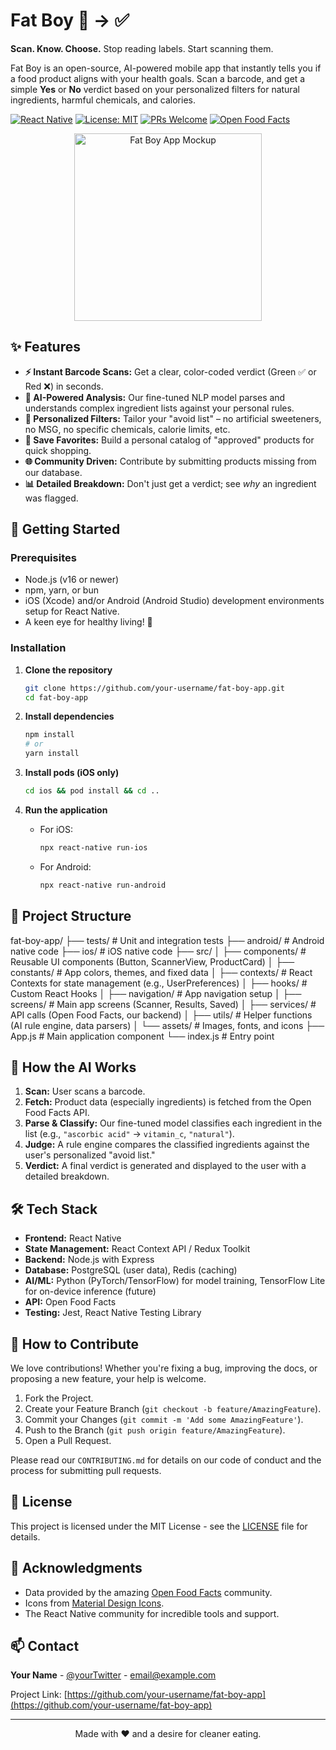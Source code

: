 # Fat Boy 🥦 → ✅

**Scan. Know. Choose.** Stop reading labels. Start scanning them.

Fat Boy is an open-source, AI-powered mobile app that instantly tells you if a food product aligns with your health goals. Scan a barcode, and get a simple **Yes** or **No** verdict based on your personalized filters for natural ingredients, harmful chemicals, and calories.

[![React Native](https://img.shields.io/badge/React%20Native-0.72-blue?style=flat&logo=react)](https://reactnative.dev/)
[![License: MIT](https://img.shields.io/badge/License-MIT-green.svg?style=flat)](https://opensource.org/licenses/MIT)
[![PRs Welcome](https://img.shields.io/badge/PRs-welcome-brightgreen.svg?style=flat)](http://makeapullrequest.com)
[![Open Food Facts](https://img.shields.io/badge/Data-Open%20Food%20Facts-yellow)](https://world.openfoodfacts.org/)

<p align="center">
  <img src="https://via.placeholder.com/300x600/4CAF50/ffffff?text=Fat+Boy+App" alt="Fat Boy App Mockup" width="300"/>
</p>

## ✨ Features

*   **⚡ Instant Barcode Scans:** Get a clear, color-coded verdict (Green ✅ or Red ❌) in seconds.
*   **🧠 AI-Powered Analysis:** Our fine-tuned NLP model parses and understands complex ingredient lists against your personal rules.
*   **🔧 Personalized Filters:** Tailor your "avoid list" – no artificial sweeteners, no MSG, no specific chemicals, calorie limits, etc.
*   **💾 Save Favorites:** Build a personal catalog of "approved" products for quick shopping.
*   **🌐 Community Driven:** Contribute by submitting products missing from our database.
*   **📊 Detailed Breakdown:** Don't just get a verdict; see *why* an ingredient was flagged.

## 🚀 Getting Started

### Prerequisites

*   Node.js (v16 or newer)
*   npm, yarn, or bun
*   iOS (Xcode) and/or Android (Android Studio) development environments setup for React Native.
*   A keen eye for healthy living! 🥗

### Installation

1.  **Clone the repository**
    ```bash
    git clone https://github.com/your-username/fat-boy-app.git
    cd fat-boy-app
    ```

2.  **Install dependencies**
    ```bash
    npm install
    # or
    yarn install
    ```

3.  **Install pods (iOS only)**
    ```bash
    cd ios && pod install && cd ..
    ```

4.  **Run the application**
    *   For iOS:
        ```bash
        npx react-native run-ios
        ```
    *   For Android:
        ```bash
        npx react-native run-android
        ```

## 📁 Project Structure

fat-boy-app/
├── tests/ # Unit and integration tests
├── android/ # Android native code
├── ios/ # iOS native code
├── src/
│ ├── components/ # Reusable UI components (Button, ScannerView, ProductCard)
│ ├── constants/ # App colors, themes, and fixed data
│ ├── contexts/ # React Contexts for state management (e.g., UserPreferences)
│ ├── hooks/ # Custom React Hooks
│ ├── navigation/ # App navigation setup
│ ├── screens/ # Main app screens (Scanner, Results, Saved)
│ ├── services/ # API calls (Open Food Facts, our backend)
│ ├── utils/ # Helper functions (AI rule engine, data parsers)
│ └── assets/ # Images, fonts, and icons
├── App.js # Main application component
└── index.js # Entry point


## 🤖 How the AI Works

1.  **Scan:** User scans a barcode.
2.  **Fetch:** Product data (especially ingredients) is fetched from the Open Food Facts API.
3.  **Parse & Classify:** Our fine-tuned model classifies each ingredient in the list (e.g., `"ascorbic acid"` -> `vitamin_c`, `"natural"`).
4.  **Judge:** A rule engine compares the classified ingredients against the user's personalized "avoid list."
5.  **Verdict:** A final verdict is generated and displayed to the user with a detailed breakdown.

## 🛠️ Tech Stack

*   **Frontend:** React Native
*   **State Management:** React Context API / Redux Toolkit
*   **Backend:** Node.js with Express
*   **Database:** PostgreSQL (user data), Redis (caching)
*   **AI/ML:** Python (PyTorch/TensorFlow) for model training, TensorFlow Lite for on-device inference (future)
*   **API:** Open Food Facts
*   **Testing:** Jest, React Native Testing Library

## 🤝 How to Contribute

We love contributions! Whether you're fixing a bug, improving the docs, or proposing a new feature, your help is welcome.

1.  Fork the Project.
2.  Create your Feature Branch (`git checkout -b feature/AmazingFeature`).
3.  Commit your Changes (`git commit -m 'Add some AmazingFeature'`).
4.  Push to the Branch (`git push origin feature/AmazingFeature`).
5.  Open a Pull Request.

Please read our `CONTRIBUTING.md` for details on our code of conduct and the process for submitting pull requests.

## 📜 License

This project is licensed under the MIT License - see the [LICENSE](LICENSE) file for details.

## 🙏 Acknowledgments

*   Data provided by the amazing [Open Food Facts](https://world.openfoodfacts.org/) community.
*   Icons from [Material Design Icons](https://material.io/resources/icons/).
*   The React Native community for incredible tools and support.

## 📫 Contact

**Your Name** - [@yourTwitter](https://twitter.com/yourTwitter) - email@example.com

Project Link: [https://github.com/your-username/fat-boy-app](https://github.com/your-username/fat-boy-app)

---

<p align="center">
Made with ❤️ and a desire for cleaner eating.
</p>

